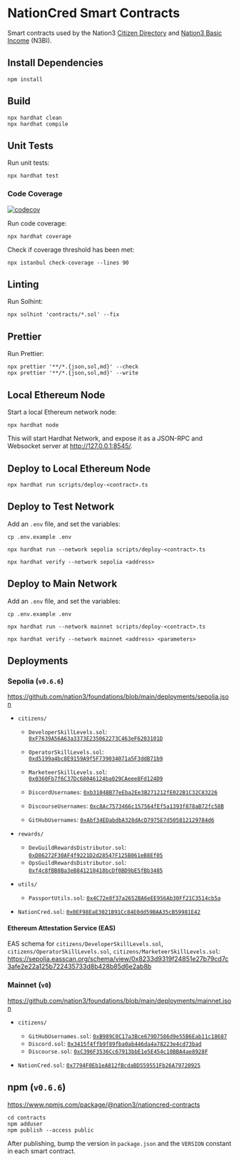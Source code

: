 # NationCred Smart Contracts

Smart contracts used by the Nation3 [Citizen Directory](https://github.com/nation3/citizen-directory) and [Nation3 Basic Income](https://github.com/nation3/n3bi) (N3BI).

## Install Dependencies

```
npm install
```

## Build

```
npx hardhat clean
npx hardhat compile
```

## Unit Tests

Run unit tests:

```
npx hardhat test
```

### Code Coverage

[![codecov](https://codecov.io/gh/nation3/nationcred-contracts/branch/main/graph/badge.svg)](https://codecov.io/gh/nation3/nationcred-contracts)

Run code coverage:

```
npx hardhat coverage
```

Check if coverage threshold has been met:

```
npx istanbul check-coverage --lines 90
```

## Linting

Run Solhint:

```
npx solhint 'contracts/*.sol' --fix
```

## Prettier

Run Prettier:

```
npx prettier '**/*.{json,sol,md}' --check
npx prettier '**/*.{json,sol,md}' --write
```

## Local Ethereum Node

Start a local Ethereum network node:

```
npx hardhat node
```

This will start Hardhat Network, and expose it as a JSON-RPC and Websocket server at http://127.0.0.1:8545/.

## Deploy to Local Ethereum Node

```
npx hardhat run scripts/deploy-<contract>.ts
```

## Deploy to Test Network

Add an `.env` file, and set the variables:

```
cp .env.example .env
```

```
npx hardhat run --network sepolia scripts/deploy-<contract>.ts
```

```
npx hardhat verify --network sepolia <address>
```

## Deploy to Main Network

Add an `.env` file, and set the variables:

```
cp .env.example .env
```

```
npx hardhat run --network mainnet scripts/deploy-<contract>.ts
```

```
npx hardhat verify --network mainnet <address> <parameters>
```

## Deployments

### Sepolia (`v0.6.6`)

https://github.com/nation3/foundations/blob/main/deployments/sepolia.json

- `citizens/`
    - `DeveloperSkillLevels.sol`: [`0xF7639A56A63a3373E235062273C463eF6203101D`](https://sepolia.etherscan.io/address/0xF7639A56A63a3373E235062273C463eF6203101D)
    - `OperatorSkillLevels.sol`: [`0xd5199a4bc8E9159A9f5F739034071a5F3ddB71b9`](https://sepolia.etherscan.io/address/0xd5199a4bc8E9159A9f5F739034071a5F3ddB71b9)
    - `MarketeerSkillLevels.sol`: [`0x0360Fb7f6C37Dc68046124ba029CAeee8Fd124D9`](https://sepolia.etherscan.io/address/0x0360Fb7f6C37Dc68046124ba029CAeee8Fd124D9)

    - `DiscordUsernames`: [`0xb3104BB77eEba2Ee3B271212fE022B1C32C83226`](https://sepolia.etherscan.io/address/0xb3104BB77eEba2Ee3B271212fE022B1C32C83226)
    - `DiscourseUsernames`: [`0xc8Ac7573466c157564fEf5a1393f878aB72fc58B`](https://sepolia.etherscan.io/address/0xc8Ac7573466c157564fEf5a1393f878aB72fc58B)
    - `GitHubUsernames`: [`0xAbf34EDabdbA328dAcD7975E7d505812129784d6`](https://sepolia.etherscan.io/address/0xAbf34EDabdbA328dAcD7975E7d505812129784d6)

- `rewards/`
    - `DevGuildRewardsDistributor.sol`: [`0xD86272F30AF4f9221D2d28547F125B061eB8Ef05`](https://sepolia.etherscan.io/address/0xD86272F30AF4f9221D2d28547F125B061eB8Ef05)
    - `OpsGuildRewardsDistributor.sol`: [`0xf4c8fBB8Ba3eB841210418bcDf0BD9bE5fBb3485`](https://sepolia.etherscan.io/address/0xf4c8fBB8Ba3eB841210418bcDf0BD9bE5fBb3485)

- `utils/`
    - `PassportUtils.sol`: [`0x4C72e8f37a2652BA6eEE956Ab30Ff21C3514cb5a`](https://sepolia.etherscan.io/address/0x4C72e8f37a2652BA6eEE956Ab30Ff21C3514cb5a)

- `NationCred.sol`: [`0x0EF98EaE3021B91Cc84E0dd59BAA35cB59981E42`](https://sepolia.etherscan.io/address/0x0EF98EaE3021B91Cc84E0dd59BAA35cB59981E42)

#### Ethereum Attestation Service (EAS)

EAS schema for `citizens/DeveloperSkillLevels.sol`, `citizens/OperatorSkillLevels.sol`, `citizens/MarketeerSkillLevels.sol`:
https://sepolia.easscan.org/schema/view/0x8233d9319f24851e27b79cd7c3afe2e22a125b722435733d8b428b85d6e2ab8b

### Mainnet (`v0`)

https://github.com/nation3/foundations/blob/main/deployments/mainnet.json

- `citizens/`
    - `GitHubUsernames.sol`: [`0xB989C0C17a3Bce679D7586d9e55B6Eab11c18687`](https://sepolia.etherscan.io/address/0xB989C0C17a3Bce679D7586d9e55B6Eab11c18687)
    - `Discord.sol`: [`0x3415f4ffb9f89fba0ab446da4a78223e4cd73bad`](https://sepolia.etherscan.io/address/0x3415f4ffb9f89fba0ab446da4a78223e4cd73bad)
    - `Discourse.sol`: [`0xC396F3536Cc67913bbE1e5E454c10BBA4ae8928F`](https://sepolia.etherscan.io/address/0xC396F3536Cc67913bbE1e5E454c10BBA4ae8928F)

- `NationCred.sol`: [`0x7794F0Eb1eA812fBcdaBD559551Fb26A79720925`](https://etherscan.io/address/0x7794F0Eb1eA812fBcdaBD559551Fb26A79720925)

## npm (`v0.6.6`)

https://www.npmjs.com/package/@nation3/nationcred-contracts

```
cd contracts
npm adduser
npm publish --access public
```

After publishing, bump the version in `package.json` and the `VERSION` constant in each smart contract.
